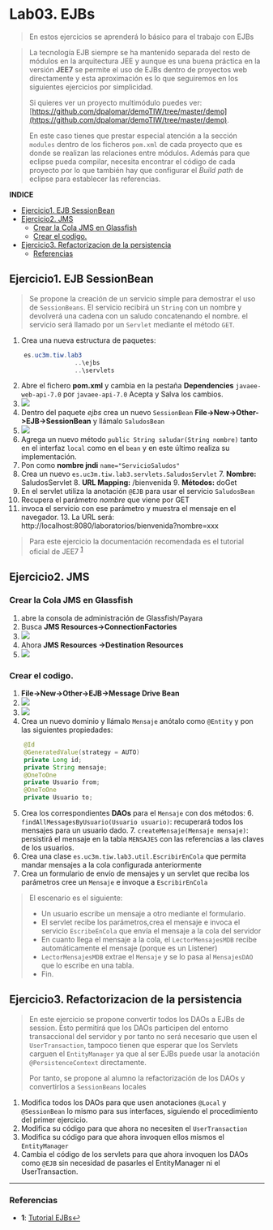 # Lab03. EJBs

> En estos ejercicios se aprenderá lo básico para el trabajo con EJBs

> La tecnología EJB siempre se ha mantenido separada del resto de módulos en la arquitectura JEE y aunque es una buena práctica en la versión __JEE7__ se permite el uso de EJBs dentro de proyectos web directamente y esta aproximación es lo que seguiremos en los siguientes ejercicios por simplicidad.
> 
> Si quieres ver un proyecto multimódulo puedes ver: [https://github.com/dpalomar/demoTIW/tree/master/demo](https://github.com/dpalomar/demoTIW/tree/master/demo).
> 
> En este caso tienes que prestar especial atención a la sección `modules` dentro de los ficheros `pom.xml` de cada proyecto que es donde se realizan las relaciones entre módulos. Además para que eclipse pueda compilar, necesita encontrar el código de cada proyecto por lo que también hay que configurar el _Build path_ de eclipse para establecer las referencias.
> 

__INDICE__
<!-- MarkdownTOC  depth=3 -->

- [Ejercicio1. EJB SessionBean](#ejercicio1-ejb-sessionbean)
- [Ejercicio2. JMS](#ejercicio2-jms)
    - [Crear la Cola JMS en Glassfish](#crear-la-cola-jms-en-glassfish)
    - [Crear el codigo.](#crear-el-codigo)
- [Ejercicio3. Refactorizacion de la persistencia](#ejercicio3-refactorizacion-de-la-persistencia)
    - [Referencias](#referencias)

<!-- /MarkdownTOC -->


## Ejercicio1. EJB SessionBean

> Se propone la creación de un servicio simple para demostrar el uso de `SessionBeans`. El servicio recibirá un `String` con un nombre y devolverá una cadena con un saludo concatenando el nombre. el servicio será llamado por un `Servlet` mediante el método `GET`.

1. Crea una nueva estructura de paquetes:

```java
    es.uc3m.tiw.lab3
                  ..\ejbs
                  ..\servlets
```
2. Abre el fichero __pom.xml__ y cambia en la pestaña __Dependencies__ `javaee-web-api-7.0` por `javaee-api-7.0` Acepta y Salva los cambios.
3. ![](images/Imagen1.png) 
3. Dentro del paquete _ejbs_ crea un nuevo `SessionBean`  __File->New->Other->EJB->SessionBean__ y llámalo `SaludosBean`
4. ![](images/Imagen2.png)
5. Agrega un nuevo método `public String saludar(String nombre)` tanto en el interfaz `local` como en el `bean` y en este último realiza su implementación.
6. Pon como __nombre jndi__ `name="ServicioSaludos"`
6. Crea un nuevo `es.uc3m.tiw.lab3.servlets.SaludosServlet` 
    7. __Nombre:__ SaludosServlet
    8. __URL Mapping:__ /bienvenida
    9. __Métodos:__ doGet
10. En el servlet utiliza la anotación `@EJB` para usar el servicio `SaludosBean`
11. Recupera el parámetro _nombre_ que viene por GET 
12. invoca el servicio con ese parámetro  y muestra el mensaje en el navegador.
    13. La URL será: http://localhost:8080/laboratorios/bienvenida?nombre=xxx

> Para este ejercicio la documentación recomendada es el tutorial oficial de JEE7 <sup id="a1">[1](#f1)</sup>

## Ejercicio2. JMS

### Crear la Cola JMS en Glassfish

1. abre la consola de administración de Glassfish/Payara
2. Busca __JMS Resources->ConnectionFactories__
3. ![](images/Imagen3.png)
4. Ahora __JMS Resources ->Destination Resources__
5. ![](images/Imagen4.png)

### Crear el codigo.

1. __File->New->Other->EJB->Message Drive Bean__
2. ![](images/Imagen5.png)
3. ![](images/Imagen6.png)
4. Crea un nuevo dominio y llámalo `Mensaje` anótalo como `@Entity` y pon las siguientes propiedades:

```java
    @Id
    @GeneratedValue(strategy = AUTO)
    private Long id;
    private String mensaje;
    @OneToOne
    private Usuario from;
    @OneToOne
    private Usuario to;
```

5. Crea los correspondientes __DAOs__ para el `Mensaje` con dos métodos:
    6. `findAllMessagesByUsuario(Usuario usuario)`: recuperará todos los mensajes para un usuario dado.
    7. `createMensaje(Mensaje mensaje)`: persistirá el mensaje en la tabla `MENSAJES` con las referencias a las claves de los usuarios.
8. Crea una clase `es.uc3m.tiw.lab3.util.EscribirEnCola` que permita mandar mensajes a la cola configurada anteriormente
9. Crea un formulario de envío de mensajes y un servlet que reciba los parámetros cree un `Mensaje` e invoque a `EscribirEnCola`

> El escenario es el siguiente:
> - Un usuario escribe un mensaje a otro mediante el formulario.
> - El servlet recibe los parámetros,crea el mensaje e invoca el servicio `EscribeEnCola` que envía el mensaje a la cola del servidor
> - En cuanto llega el mensaje a la cola, el `LectorMensajesMDB` recibe automáticamente el mensaje (porque es un Listener)
> - `LectorMensajesMDB` extrae el `Mensaje` y se lo pasa al `MensajesDAO` que lo escribe en una tabla.
> - Fin.

## Ejercicio3. Refactorizacion de la persistencia

> En este ejercicio se propone convertir todos los DAOs a EJBs de session.
> Esto permitirá que los DAOs participen del entorno transaccional del servidor y por tanto no será necesario que usen el `UserTransaction`, tampoco tienen que esperar que los Servlets carguen el `EntityManager` ya que al ser EJBs puede usar la anotación `@PersistenceContext` directamente.
> 
> Por tanto, se propone al alumno la refactorización de los DAOs y convertirlos a `SessionBeans` locales 

1. Modifica todos los DAOs para que usen anotaciones `@Local` y `@SessionBean` lo mismo para sus interfaces, siguiendo el procedimiento del primer ejercicio.
2. Modifica su código para que ahora no necesiten el `UserTransaction`
3. Modifica su código para que ahora invoquen ellos mismos el `EntityManager`
4. Cambia el código de los servlets para que ahora invoquen los DAOs como `@EJB` sin necesidad de pasarles el EntityManager ni el UserTransaction.

---

### Referencias 

- <b id="f1">1</b>: [Tutorial EJBs](https://docs.oracle.com/javaee/7/tutorial/partentbeans.htm#BNBLR)[↩](#a1)